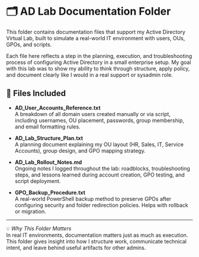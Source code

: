 # 🗂️ AD Lab Documentation Folder

This folder contains documentation files that support my Active Directory Virtual Lab, built to simulate a real-world IT environment with users, OUs, GPOs, and scripts.

Each file here reflects a step in the planning, execution, and troubleshooting process of configuring Active Directory in a small enterprise setup. My goal with this lab was to show my ability to think through structure, apply policy, and document clearly like I would in a real support or sysadmin role.

## 📁 Files Included

- **AD_User_Accounts_Reference.txt**  
  A breakdown of all domain users created manually or via script, including usernames, OU placement, passwords, group membership, and email formatting rules.

- **AD_Lab_Structure_Plan.txt**  
  A planning document explaining my OU layout (HR, Sales, IT, Service Accounts), group design, and GPO mapping strategy.

- **AD_Lab_Rollout_Notes.md**  
  Ongoing notes I logged throughout the lab: roadblocks, troubleshooting steps, and lessons learned during account creation, GPO testing, and script deployment.

- **GPO_Backup_Procedure.txt**  
  A real-world PowerShell backup method to preserve GPOs after configuring security and folder redirection policies. Helps with rollback or migration.

---

💡 *Why This Folder Matters*  
In real IT environments, documentation matters just as much as execution. This folder gives insight into how I structure work, communicate technical intent, and leave behind useful artifacts for other admins.
